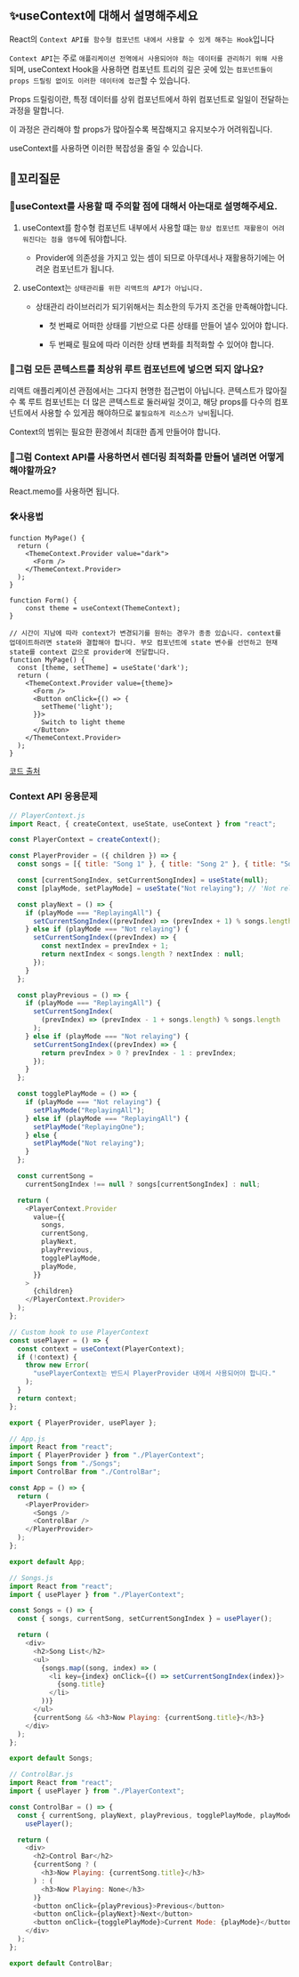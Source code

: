## ✨useContext에 대해서 설명해주세요

React의 `Context API를 함수형 컴포넌트 내에서 사용할 수 있게 해주는 Hook`입니다

`Context API`는 주로 `애플리케이션 전역에서 사용되어야 하는 데이터를 관리하기 위해 사용`되며, useContext Hook을 사용하면 컴포넌트 트리의 깊은 곳에 있는 `컴포넌트들이 props 드릴링 없이도 이러한 데이터에 접근`할 수 있습니다.

Props 드릴링이란, 특정 데이터를 상위 컴포넌트에서 하위 컴포넌트로 일일이 전달하는 과정을 말합니다.

이 과정은 관리해야 할 props가 많아질수록 복잡해지고 유지보수가 어려워집니다.

useContext를 사용하면 이러한 복잡성을 줄일 수 있습니다.

## 🔁꼬리질문

### 🤔useContext를 사용할 때 주의할 점에 대해서 아는대로 설명해주세요.

1. useContext를 함수형 컴포넌트 내부에서 사용할 떄는 `항상 컴포넌트 재활용이 어려워진다는 점을 염두`에 둬야합니다.

   - Provider에 의존성을 가지고 있는 셈이 되므로 아무데서나 재활용하기에는 어려운 컴포넌트가 됩니다.

2. useContext는 `상태관리를 위한 리액트의 API가 아닙니다.`

   - 상태관리 라이브러리가 되기위해서는 최소한의 두가지 조건을 만족해야합니다.

     - 첫 번째로 어떠한 상태를 기반으로 다른 상태를 만들어 낼수 있어야 합니다.

     - 두 번째로 필요에 따라 이러한 상태 변화를 최적화할 수 있어야 합니다.

### 🤔그럼 모든 콘텍스트를 최상위 루트 컴포넌트에 넣으면 되지 않나요?

리액트 애플리케이션 관점에서는 그다지 현명한 접근법이 아닙니다. 콘텍스트가 많아질 수 록 루트 컴포넌트는 더 많은 콘텍스트로 둘러싸일 것이고, 해당 props를 다수의 컴포넌트에서 사용할 수 있게끔 해야하므로 `불필요하게 리소스가 낭비`됩니다.

Context의 범위는 필요한 환경에서 최대한 좁게 만들어야 합니다.

### 🤔그럼 Context API를 사용하면서 렌더링 최적화를 만들어 낼려면 어떻게 해야할까요?

React.memo를 사용하면 됩니다.

### 🛠️사용법

```
function MyPage() {
  return (
    <ThemeContext.Provider value="dark">
      <Form />
    </ThemeContext.Provider>
  );
}

function Form() {
    const theme = useContext(ThemeContext);
}

```

```
// 시간이 지남에 따라 context가 변경되기를 원하는 경우가 종종 있습니다. context를 업데이트하려면 state와 결합해야 합니다. 부모 컴포넌트에 state 변수를 선언하고 현재 state를 context 값으로 provider에 전달합니다.
function MyPage() {
  const [theme, setTheme] = useState('dark');
  return (
    <ThemeContext.Provider value={theme}>
      <Form />
      <Button onClick={() => {
        setTheme('light');
      }}>
        Switch to light theme
      </Button>
    </ThemeContext.Provider>
  );
}

```

[코드 출처](https://react-ko.dev/reference/react/useLayoutEffect)

### Context API 응용문제

```javascript
// PlayerContext.js
import React, { createContext, useState, useContext } from "react";

const PlayerContext = createContext();

const PlayerProvider = ({ children }) => {
  const songs = [{ title: "Song 1" }, { title: "Song 2" }, { title: "Song 3" }];

  const [currentSongIndex, setCurrentSongIndex] = useState(null);
  const [playMode, setPlayMode] = useState("Not relaying"); // 'Not relaying', 'ReplayingAll', 'ReplayingOne'

  const playNext = () => {
    if (playMode === "ReplayingAll") {
      setCurrentSongIndex((prevIndex) => (prevIndex + 1) % songs.length);
    } else if (playMode === "Not relaying") {
      setCurrentSongIndex((prevIndex) => {
        const nextIndex = prevIndex + 1;
        return nextIndex < songs.length ? nextIndex : null;
      });
    }
  };

  const playPrevious = () => {
    if (playMode === "ReplayingAll") {
      setCurrentSongIndex(
        (prevIndex) => (prevIndex - 1 + songs.length) % songs.length
      );
    } else if (playMode === "Not relaying") {
      setCurrentSongIndex((prevIndex) => {
        return prevIndex > 0 ? prevIndex - 1 : prevIndex;
      });
    }
  };

  const togglePlayMode = () => {
    if (playMode === "Not relaying") {
      setPlayMode("ReplayingAll");
    } else if (playMode === "ReplayingAll") {
      setPlayMode("ReplayingOne");
    } else {
      setPlayMode("Not relaying");
    }
  };

  const currentSong =
    currentSongIndex !== null ? songs[currentSongIndex] : null;

  return (
    <PlayerContext.Provider
      value={{
        songs,
        currentSong,
        playNext,
        playPrevious,
        togglePlayMode,
        playMode,
      }}
    >
      {children}
    </PlayerContext.Provider>
  );
};

// Custom hook to use PlayerContext
const usePlayer = () => {
  const context = useContext(PlayerContext);
  if (!context) {
    throw new Error(
      "usePlayerContext는 반드시 PlayerProvider 내에서 사용되어야 합니다."
    );
  }
  return context;
};

export { PlayerProvider, usePlayer };
```

```js
// App.js
import React from "react";
import { PlayerProvider } from "./PlayerContext";
import Songs from "./Songs";
import ControlBar from "./ControlBar";

const App = () => {
  return (
    <PlayerProvider>
      <Songs />
      <ControlBar />
    </PlayerProvider>
  );
};

export default App;
```

```js
// Songs.js
import React from "react";
import { usePlayer } from "./PlayerContext";

const Songs = () => {
  const { songs, currentSong, setCurrentSongIndex } = usePlayer();

  return (
    <div>
      <h2>Song List</h2>
      <ul>
        {songs.map((song, index) => (
          <li key={index} onClick={() => setCurrentSongIndex(index)}>
            {song.title}
          </li>
        ))}
      </ul>
      {currentSong && <h3>Now Playing: {currentSong.title}</h3>}
    </div>
  );
};

export default Songs;
```

```js
// ControlBar.js
import React from "react";
import { usePlayer } from "./PlayerContext";

const ControlBar = () => {
  const { currentSong, playNext, playPrevious, togglePlayMode, playMode } =
    usePlayer();

  return (
    <div>
      <h2>Control Bar</h2>
      {currentSong ? (
        <h3>Now Playing: {currentSong.title}</h3>
      ) : (
        <h3>Now Playing: None</h3>
      )}
      <button onClick={playPrevious}>Previous</button>
      <button onClick={playNext}>Next</button>
      <button onClick={togglePlayMode}>Current Mode: {playMode}</button>
    </div>
  );
};

export default ControlBar;
```
